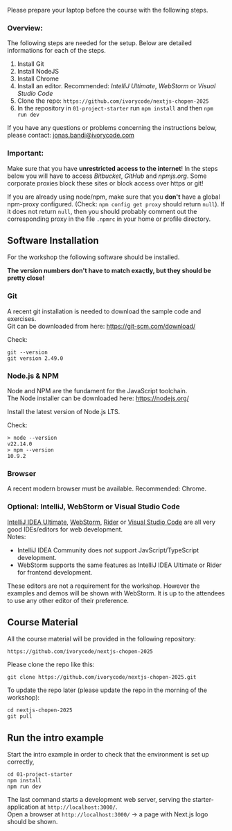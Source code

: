 



Please prepare your laptop before the course with the following steps.

### Overview:

The following steps are needed for the setup. Below are detailed informations for each of the steps.

1. Install Git
2. Install NodeJS
3. Install Chrome
4. Install an editor. Recommended: *IntelliJ Ultimate*, *WebStorm* or *Visual Studio Code*
5. Clone the repo: `https://github.com/ivorycode/nextjs-chopen-2025`
6. In the repository in `01-project-starter` run `npm install` and then `npm run dev`

If you have any questions or problems concerning the instructions below, please contact: jonas.bandi@ivorycode.com

### Important:

Make sure that you have **unrestricted access to the internet**! In the steps below you will have to access *Bitbucket*, *GitHub* and *npmjs.org*. Some corporate proxies block these sites or block access over https or git!

If you are already using node/npm, make sure that you __don't__ have a global npm-proxy configured. (Check: `npm config get proxy` should return `null`). If it does not return `null`, then you should probably comment out the corresponding proxy in the file `.npmrc` in your home or profile directory.




## Software Installation

For the workshop the following software should be installed.  

**The version numbers don't have to match exactly, but they should be pretty close!**



### Git

A recent git installation is needed to download the sample code and exercises.  
Git can be downloaded from here: <https://git-scm.com/download/>

Check:  

 ```
git --version                                                             
git version 2.49.0
 ```



### Node.js & NPM 

Node and NPM are the fundament for the JavaScript toolchain.  
The Node installer can be downloaded here: <https://nodejs.org/>

Install the latest version of Node.js LTS.  

Check:

```
> node --version
v22.14.0
> npm --version
10.9.2
```


### Browser

A recent modern browser must be available. Recommended: Chrome.



### Optional:  IntelliJ, WebStorm or Visual Studio Code

[IntelliJ IDEA Ultimate](https://www.jetbrains.com/idea/),  [WebStorm](http://www.jetbrains.com/webstorm), [Rider](https://www.jetbrains.com/rider/) or [Visual Studio Code](https://code.visualstudio.com/) are all very good IDEs/editors for web development.  
Notes: 

- IntelliJ IDEA Community does *not* support JavScript/TypeScript development.
- WebStorm supports the same features as IntelliJ IDEA Ultimate or Rider for frontend development.

These editors are not a requirement for the workshop. However the examples and demos will be shown with WebStorm. It is up to the attendees to use any other editor of their preference. 



## Course Material

All the course material will be provided in the following repository:

	https://github.com/ivorycode/nextjs-chopen-2025

Please clone the repo like this:

	git clone https://github.com/ivorycode/nextjs-chopen-2025.git


To update the repo later (please update the repo in the morning of the workshop):

```
cd nextjs-chopen-2025
git pull
```



## Run the intro example

Start the intro example in order to check that the environment is set up correctly, 

```
cd 01-project-starter
npm install
npm run dev
```

The last command starts a development web server, serving the starter-application at `http://localhost:3000/`.  
Open a browser at `http://localhost:3000/` -> a page with Next.js logo should be shown.
